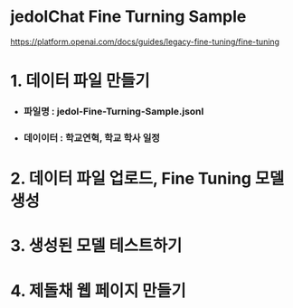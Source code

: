 # jedolChat Fine Turning Sample
https://platform.openai.com/docs/guides/legacy-fine-tuning/fine-tuning
# 1. 데이터 파일 만들기 
  - ### 파일명   :  jedol-Fine-Turning-Sample.jsonl
  - ### 데이이터 :  학교연혁, 학교 학사 일정
  
# 2. 데이터 파일 업로드, Fine Tuning 모델 생성 

# 3. 생성된 모델 테스트하기 

# 4. 제돌채 웹 페이지 만들기 


